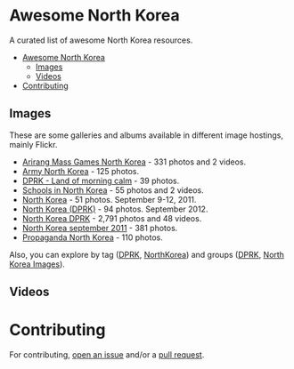 # Awesome North Korea

A curated list of awesome North Korea resources.

- [Awesome North Korea](#awesome-northkorea)
    - [Images](#images)
    - [Videos](#videos)
- [Contributing](#contributing)

## Images

These are some galleries and albums available in different image hostings, mainly Flickr.

* [Arirang Mass Games North Korea](https://secure.flickr.com/photos/mytripsmypics/sets/72157628201763951/) - 331 photos and 2 videos.
* [Army North Korea](https://secure.flickr.com/photos/mytripsmypics/sets/72157628202096001/) - 125 photos.
* [DPRK - Land of morning calm](https://secure.flickr.com/photos/31398230@N05/sets/72157654692246586) - 39 photos.
* [Schools in North Korea](https://secure.flickr.com/photos/mytripsmypics/sets/72157628202062371/) - 55 photos and 2 videos.
* [North Korea](https://secure.flickr.com/photos/samgellman/sets/72157627661307874/) - 51 photos. September 9-12, 2011.
* [North Korea (DPRK)](https://secure.flickr.com/photos/shining75/sets/72157631582514433/) - 94 photos. September 2012.
* [North Korea DPRK](https://secure.flickr.com/photos/mytripsmypics/sets/72157604812751507/) - 2,791 photos and 48 videos.
* [North Korea september 2011](https://secure.flickr.com/photos/mytripsmypics/sets/72157627770809988/) - 381 photos.
* [Propaganda North Korea](https://secure.flickr.com/photos/mytripsmypics/sets/72157628202040649/) - 110 photos.

Also, you can explore by tag ([DPRK](https://secure.flickr.com/photos/tags/dprk/), [NorthKorea](https://secure.flickr.com/photos/tags/northkorea/)) and groups ([DPRK](https://secure.flickr.com/groups/dprk/pool/), [North Korea Images](https://secure.flickr.com/groups/northkorea/pool/)).

## Videos


# Contributing

For contributing, [open an issue](https://github.com/emijrp/awesome-northkorea/issues) and/or a [pull request](https://github.com/emijrp/awesome-northkorea/pulls).

